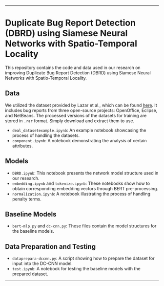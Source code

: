 
---

# Duplicate Bug Report Detection (DBRD) using Siamese Neural Networks with Spatio-Temporal Locality

This repository contains the code and data used in our research on improving Duplicate Bug Report Detection (DBRD) using Siamese Neural Networks with Spatio-Temporal Locality.

## Data

We utilized the dataset provided by Lazar et al., which can be found [here](https://alazar.people.ysu.edu/msr14data/#). It includes bug reports from three open-source projects: OpenOffice, Eclipse, and NetBeans. The processed versions of the datasets for training are stored in `.rar` format. Simply download and extract them to use.

- `deal_datasetexample.ipynb`: An example notebook showcasing the process of handling the datasets.
- `component.ipynb`: A notebook demonstrating the analysis of certain attributes.

## Models

- `DBRD.ipynb`: This notebook presents the network model structure used in our research.
- `embedding.ipynb` and `tokenize.ipynb`: These notebooks show how to obtain corresponding embedding vectors through BERT pre-processing.
- `normalization.ipynb`: A notebook illustrating the process of handling penalty terms.

## Baseline Models

- `bert-mlp.py` and `dc-cnn.py`: These files contain the model structures for the baseline models.

## Data Preparation and Testing

- `dataprepara-dccnn.py`: A script showing how to prepare the dataset for input into the DC-CNN model.
- `test.ipynb`: A notebook for testing the baseline models with the prepared dataset.

---

